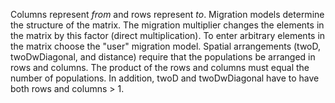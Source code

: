Columns represent _from_ and rows represent _to_.  Migration models
determine the structure of the matrix.  The migration multiplier
changes the elements in the matrix by this factor (direct
multiplication).  To enter arbitrary elements in the matrix choose the
"user" migration model.  Spatial arrangements (twoD, twoDwDiagonal,
and distance) require that the populations be arranged in rows and
columns.  The product of the rows and columns must equal the number of
populations.  In addition, twoD and twoDwDiagonal have to have both rows and columns > 1.



